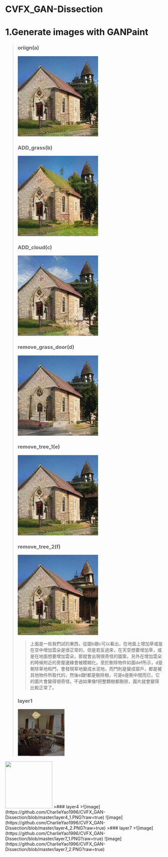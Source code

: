 # CVFX_GAN-Dissection
  # 1.Generate images with GANPaint
  >### oriign(a)
  >![image](https://github.com/CharlieYao1996/CVFX_GAN-Dissection/blob/master/oriign.PNG?raw=true)
  >### ADD_grass(b)
  >![image](https://github.com/CharlieYao1996/CVFX_GAN-Dissection/blob/master/ADD_grass.PNG?raw=true)
  >### ADD_cloud(c)
  >![image](https://github.com/CharlieYao1996/CVFX_GAN-Dissection/blob/master/ADD_cloud.PNG?raw=true)
  >### remove_grass_door(d)
  >![image](https://github.com/CharlieYao1996/CVFX_GAN-Dissection/blob/master/remove_grass_door.png?raw=true)
  >### remove_tree_1(e)
  >![image](https://github.com/CharlieYao1996/CVFX_GAN-Dissection/blob/master/remove_tree_1.png?raw=true)
  >### remove_tree_2(f)
  >![image](https://github.com/CharlieYao1996/CVFX_GAN-Dissection/blob/master/remove_tree_2.png?raw=true)
  >>上面是一些我們試的東西，從圖b跟c可以看出，在地面上增加草或是在空中增加雲朵是很正常的，但是若反過來，在天空想要增加草，或是在地面想要增加雲朵，那就會出現很奇怪的圖案，另外在增加雲朵的時候附近的房屋邊緣會被模糊化。至於刪除物件如圖def所示，d是刪除草地和門，會發現草地變成水泥地，而門則是變成窗戶，都是被其他物件所取代的，然後e跟f都是刪除樹，可是e是刪中間而已，它的圖片會變得很奇怪，不過如果像f把整顆樹都刪除，圖片就會變得比較正常了。
>### layer1
><img width="150" height="150" src="https://github.com/CharlieYao1996/CVFX_GAN-Dissection/blob/master/layer1_1.PNG"/>
 <img width="150" height="150" src="https://github.com/CharlieYao1996/CVFX_GAN-Dissection/blob/master/layer2_1.PNG"/>
>### layer4
>![image](https://github.com/CharlieYao1996/CVFX_GAN-Dissection/blob/master/layer4_1.PNG?raw=true) 
 ![image](https://github.com/CharlieYao1996/CVFX_GAN-Dissection/blob/master/layer4_2.PNG?raw=true)
>### layer7
>![image](https://github.com/CharlieYao1996/CVFX_GAN-Dissection/blob/master/layer7_1.PNG?raw=true) 
 ![image](https://github.com/CharlieYao1996/CVFX_GAN-Dissection/blob/master/layer7_2.PNG?raw=true)
